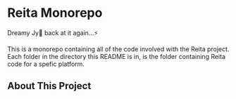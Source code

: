 # Reita Monorepo

Dreamy Jy:dancer: back at it again...:zap:


This is a monorepo containing all of the code involved with the Reita project. Each folder in the directory this README is in, is the folder containing Reita code for a spefic platform.

## About This Project